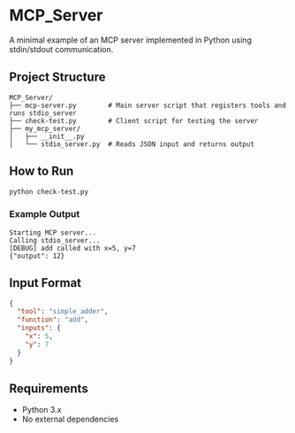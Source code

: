 # MCP_Server

A minimal example of an MCP server implemented in Python using stdin/stdout communication.

## Project Structure
```
MCP_Server/
├── mcp-server.py        # Main server script that registers tools and runs stdio_server
├── check-test.py        # Client script for testing the server
├── my_mcp_server/
│   ├── __init__.py
│   └── stdio_server.py  # Reads JSON input and returns output
```

## How to Run
```bash
python check-test.py
```

### Example Output
```
Starting MCP server...
Calling stdio_server...
[DEBUG] add called with x=5, y=7
{"output": 12}
```

## Input Format
```json
{
  "tool": "simple_adder",
  "function": "add",
  "inputs": {
    "x": 5,
    "y": 7
  }
}
```

## Requirements
- Python 3.x
- No external dependencies

